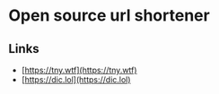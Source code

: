 # Open source url shortener

## Links
* [https://tny.wtf](https://tny.wtf)
* [https://dic.lol](https://dic.lol)